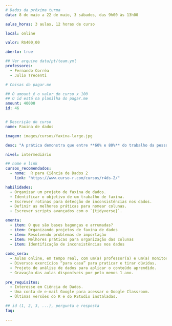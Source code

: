 ```yaml
---
# Dados da próxima turma
data: 8 de maio a 22 de maio, 3 sábados, das 9h00 às 13h00

aulas_horas: 3 aulas, 12 horas de curso

local: online

valor: R$400,00

aberto: true

## Ver arquivo data/pt/team.yml
professores:
  - Fernando Corrêa
  - Julio Trecenti

# Coisas do pagar.me

## O amount é o valor do curso x 100
## O id está na planilha do pagar.me
amount: 40000
id: 46


# Descrição do curso
nome: Faxina de dados

imagem: images/cursos/faxina-large.jpg

desc: "A prática demonstra que entre **60% e 80%** do trabalho da pessoa que trabalha com ciência de dados é voltada à **leitura e arrumação de bases de dados**. Então por que não discutir esse assunto com seriedade? O objetivo deste curso é mostrar, através de diversos exemplos práticos, o incrível arsenal de ferramentas que o R nos proporciona para fazer a faxina de dados. Vamos mostrar melhores práticas na estruturação de um projeto de faxina de dados, focando na reprodutibilidade e facilidade de compartilhar o trabalho realizado. O curso partirá de exemplos mais simples, como empilhar diversas bases de dados, até exemplos mais complexos, envolvendo rotinas de correção e validação de dados."

nivel: intermediário

## nome e link
cursos_recomendados:
  - nome:  R para Ciência de Dados 2
    link: "https://www.curso-r.com/cursos/r4ds-2/"

habilidades:
  - Organizar um projeto de faxina de dados.
  - Identificar o objetivo de um trabalho de faxina.
  - Escrever rotinas para detecção de inconsistências nos dados.
  - Definir as melhores práticas para nomear colunas.
  - Escrever scripts avançados com o `{tidyverse}`.

ementa:
  - item: O que são bases bagunças e arrumadas?
  - item: Organizando projetos de faxina de dados
  - item: Resolvendo problemas de importação
  - item: Melhores práticas para organização das colunas
  - item: Identificação de inconsistências nos dados
  
como_sera: 
  - Aulas online, em tempo real, com um(a) professor(a) e um(a) monitor(a).
  - Diversos exercícios “para casa” para praticar e tirar dúvidas.
  - Projeto de análise de dados para aplicar o conteúdo aprendido.
  - Gravação das aulas disponíveis por pelo menos 1 ano.
  
pre_requisitos: 
  - Interesse em Ciência de Dados.
  - Uma conta de e-mail Google para acessar o Google Classroom.
  - Últimas versões do R e do RStudio instaladas.

## id (1, 2, 3, ...), pergunta e resposta
faq:
  
---
```


